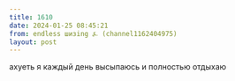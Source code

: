 ```yaml
---
title: 1610
date: 2024-01-25 08:45:21
from: endless шизing ⍼ (channel1162404975)
layout: post
---
```


ахуеть я каждый день высыпаюсь и полностью отдыхаю

